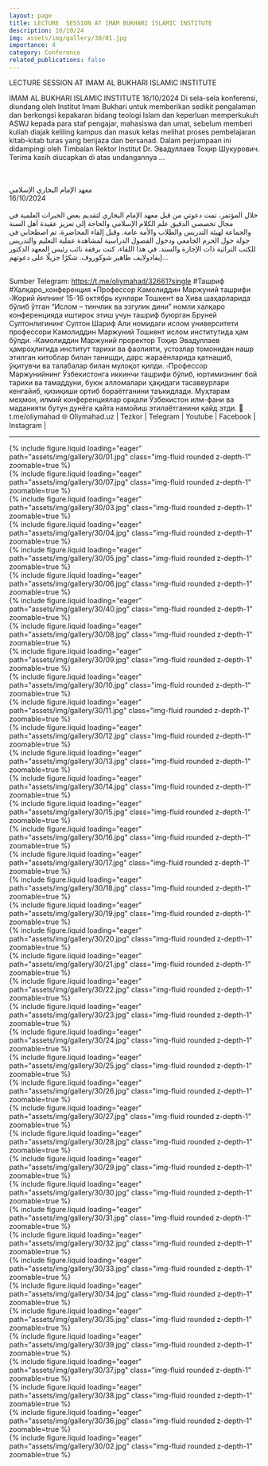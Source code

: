 ```yaml
---
layout: page
title: LECTURE  SESSION AT IMAM BUKHARI ISLAMIC INSTITUTE
description: 16/10/24
img: assets/img/gallery/30/01.jpg
importance: 4
category: Conference
related_publications: false
---
```


<p class="distill-post-title">LECTURE  SESSION AT IMAM AL BUKHARI ISLAMIC INSTITUTE</p>

IMAM AL BUKHARI ISLAMIC INSTITUTE
16/10/2024
Di sela-sela konferensi, diundang oleh Institut Imam Bukhari untuk memberikan sedikit pengalaman dan berkongsi kepakaran bidang teologi Islam dan keperluan memperkukuh ASWJ kepada para staf pengajar, mahasiswa dan umat, sebelum memberi kuliah diajak keliling kampus dan masuk kelas melihat proses pembelajaran kitab-kitab turas yang berijaza dan bersanad.
Dalam perjumpaan ini didampingi oleh Timbalan Rektor Institut Dr. Эвадуллаев Тоҳир Шукурович. Terima kasih diucapkan di atas undangannya ...

<div class="rtl">
<br>
<br>
معهد الإمام البخاري الإسلامي  
<br>

</div>
16/10/2024  
<div class="rtl">
<br>
خلال المؤتمر، تمت دعوتي من قبل معهد الإمام البخاري لتقديم بعض الخبرات العلمية في مجال تخصصي الدقيق علم الكلام الإسلامي والحاجة إلى تعزيز عقيدة أهل السنة والجماعة لهيئة التدريس والطلاب والأمة عامة. وقبل إلقاء المحاضرة، تم اصطحابي في جولة حول الحرم الجامعي ودخول الفصول الدراسية لمشاهدة عملية التعليم والتدريس للكتب التراثية ذات الإجازة والسند.  
في هذا اللقاء، كنت برفقة نائب رئيس المعهد الدكتور إيفادولايف طاهير شوكوروف. شكرًا جزيلًا على دعوتهم...
<br>
<br>
</div>

Sumber Telegram:
https://t.me/oliymahad/32661?single
#Ташриф #Халқаро_конференция
▪️Профессор Камолиддин Маржуний ташрифи
▫️Жорий йилнинг 15-16 октябрь кунлари Тошкент ва Хива шаҳарларида бўлиб ўтган “Ислом – тинчлик ва эзгулик дини” номли халқаро конференцияда иштирок этиш учун ташриф буюрган Бруней Султонлигининг Султон Шариф Али номидаги ислом университети профессори Камолиддин Маржуний Тошкент ислом институтида ҳам бўлди.
▫️Камолиддин Маржуний проректор Тоҳир Эвадуллаев ҳамроҳлигида институт тарихи ва фаолияти, устозлар томонидан нашр этилган китоблар билан танишди, дарс жараёнларида қатнашиб, ўқитувчи ва талабалар билан мулоқот қилди.
▫️Профессор Маржунийнинг Ўзбекистонга иккинчи ташрифи бўлиб, юртимизнинг бой тарихи ва тамаддуни, буюк алломалари ҳақидаги тасаввурлари кенгайиб, қизиқиши ортиб бораётганини таъкидлади. Муҳтарам меҳмон, илмий конференциялар орқали Ўзбекистон илм-фани ва маданияти бутун дунёга қайта намойиш этилаётганини қайд этди.
🔗 t.me/oliymahad
🌐 Oliymahad.uz | Tezkor | Telegram | Youtube | Facebook | Instagram |

---

<div class="row mt-3">
    <div class="col-sm mt-3 mt-md-0">
        {% include figure.liquid loading="eager" path="assets/img/gallery/30/01.jpg" class="img-fluid rounded z-depth-1" zoomable=true %}
    </div>
        <div class="col-sm mt-3 mt-md-0">
        {% include figure.liquid loading="eager" path="assets/img/gallery/30/07.jpg" class="img-fluid rounded z-depth-1" zoomable=true %}
    </div>
    <div class="col-sm mt-3 mt-md-0">
        {% include figure.liquid loading="eager" path="assets/img/gallery/30/03.jpg" class="img-fluid rounded z-depth-1" zoomable=true %}
    </div>
</div>

<div class="row mt-3">
    <div class="col-sm mt-3 mt-md-0">
        {% include figure.liquid loading="eager" path="assets/img/gallery/30/04.jpg" class="img-fluid rounded z-depth-1" zoomable=true %}
    </div>
    <div class="col-sm mt-3 mt-md-0">
        {% include figure.liquid loading="eager" path="assets/img/gallery/30/05.jpg" class="img-fluid rounded z-depth-1" zoomable=true %}
    </div>
    <div class="col-sm mt-3 mt-md-0">
        {% include figure.liquid loading="eager" path="assets/img/gallery/30/06.jpg" class="img-fluid rounded z-depth-1" zoomable=true %}
    </div>
</div>

<div class="row mt-3">
    <div class="col-sm mt-3 mt-md-0">
        {% include figure.liquid loading="eager" path="assets/img/gallery/30/40.jpg" class="img-fluid rounded z-depth-1" zoomable=true %}
    </div>
    <div class="col-sm mt-3 mt-md-0">
        {% include figure.liquid loading="eager" path="assets/img/gallery/30/08.jpg" class="img-fluid rounded z-depth-1" zoomable=true %}
    </div>
    <div class="col-sm mt-3 mt-md-0">
        {% include figure.liquid loading="eager" path="assets/img/gallery/30/09.jpg" class="img-fluid rounded z-depth-1" zoomable=true %}
    </div>
</div>

<div class="row mt-3">
    <div class="col-sm mt-3 mt-md-0">
        {% include figure.liquid loading="eager" path="assets/img/gallery/30/10.jpg" class="img-fluid rounded z-depth-1" zoomable=true %}
    </div>
    <div class="col-sm mt-3 mt-md-0">
        {% include figure.liquid loading="eager" path="assets/img/gallery/30/11.jpg" class="img-fluid rounded z-depth-1" zoomable=true %}
    </div>
    <div class="col-sm mt-3 mt-md-0">
        {% include figure.liquid loading="eager" path="assets/img/gallery/30/12.jpg" class="img-fluid rounded z-depth-1" zoomable=true %}
    </div>
</div>

<div class="row mt-3">
    <div class="col-sm mt-3 mt-md-0">
        {% include figure.liquid loading="eager" path="assets/img/gallery/30/13.jpg" class="img-fluid rounded z-depth-1" zoomable=true %}
    </div>
    <div class="col-sm mt-3 mt-md-0">
        {% include figure.liquid loading="eager" path="assets/img/gallery/30/14.jpg" class="img-fluid rounded z-depth-1" zoomable=true %}
    </div>
    <div class="col-sm mt-3 mt-md-0">
        {% include figure.liquid loading="eager" path="assets/img/gallery/30/15.jpg" class="img-fluid rounded z-depth-1" zoomable=true %}
    </div>
</div>

<div class="row mt-3">
    <div class="col-sm mt-3 mt-md-0">
        {% include figure.liquid loading="eager" path="assets/img/gallery/30/16.jpg" class="img-fluid rounded z-depth-1" zoomable=true %}
    </div>
    <div class="col-sm mt-3 mt-md-0">
        {% include figure.liquid loading="eager" path="assets/img/gallery/30/17.jpg" class="img-fluid rounded z-depth-1" zoomable=true %}
    </div>
    <div class="col-sm mt-3 mt-md-0">
        {% include figure.liquid loading="eager" path="assets/img/gallery/30/18.jpg" class="img-fluid rounded z-depth-1" zoomable=true %}
    </div>
</div>

<div class="row mt-3">
    <div class="col-sm mt-3 mt-md-0">
        {% include figure.liquid loading="eager" path="assets/img/gallery/30/19.jpg" class="img-fluid rounded z-depth-1" zoomable=true %}
    </div>
    <div class="col-sm mt-3 mt-md-0">
        {% include figure.liquid loading="eager" path="assets/img/gallery/30/20.jpg" class="img-fluid rounded z-depth-1" zoomable=true %}
    </div>
    <div class="col-sm mt-3 mt-md-0">
        {% include figure.liquid loading="eager" path="assets/img/gallery/30/21.jpg" class="img-fluid rounded z-depth-1" zoomable=true %}
    </div>
</div>

<div class="row mt-3">
    <div class="col-sm mt-3 mt-md-0">
        {% include figure.liquid loading="eager" path="assets/img/gallery/30/22.jpg" class="img-fluid rounded z-depth-1" zoomable=true %}
    </div>
    <div class="col-sm mt-3 mt-md-0">
        {% include figure.liquid loading="eager" path="assets/img/gallery/30/23.jpg" class="img-fluid rounded z-depth-1" zoomable=true %}
    </div>
    <div class="col-sm mt-3 mt-md-0">
        {% include figure.liquid loading="eager" path="assets/img/gallery/30/24.jpg" class="img-fluid rounded z-depth-1" zoomable=true %}
    </div>
</div>

<div class="row mt-3">
    <div class="col-sm mt-3 mt-md-0">
        {% include figure.liquid loading="eager" path="assets/img/gallery/30/25.jpg" class="img-fluid rounded z-depth-1" zoomable=true %}
    </div>
    <div class="col-sm mt-3 mt-md-0">
        {% include figure.liquid loading="eager" path="assets/img/gallery/30/26.jpg" class="img-fluid rounded z-depth-1" zoomable=true %}
    </div>
    <div class="col-sm mt-3 mt-md-0">
        {% include figure.liquid loading="eager" path="assets/img/gallery/30/27.jpg" class="img-fluid rounded z-depth-1" zoomable=true %}
    </div>
</div>

<div class="row mt-3">
    <div class="col-sm mt-3 mt-md-0">
        {% include figure.liquid loading="eager" path="assets/img/gallery/30/28.jpg" class="img-fluid rounded z-depth-1" zoomable=true %}
    </div>
    <div class="col-sm mt-3 mt-md-0">
        {% include figure.liquid loading="eager" path="assets/img/gallery/30/29.jpg" class="img-fluid rounded z-depth-1" zoomable=true %}
    </div>
    <div class="col-sm mt-3 mt-md-0">
        {% include figure.liquid loading="eager" path="assets/img/gallery/30/30.jpg" class="img-fluid rounded z-depth-1" zoomable=true %}
    </div>
</div>

<div class="row mt-3">
    <div class="col-sm mt-3 mt-md-0">
        {% include figure.liquid loading="eager" path="assets/img/gallery/30/31.jpg" class="img-fluid rounded z-depth-1" zoomable=true %}
    </div>
    <div class="col-sm mt-3 mt-md-0">
        {% include figure.liquid loading="eager" path="assets/img/gallery/30/32.jpg" class="img-fluid rounded z-depth-1" zoomable=true %}
    </div>
    <div class="col-sm mt-3 mt-md-0">
        {% include figure.liquid loading="eager" path="assets/img/gallery/30/33.jpg" class="img-fluid rounded z-depth-1" zoomable=true %}
    </div>
</div>

<div class="row mt-3">
    <div class="col-sm mt-3 mt-md-0">
        {% include figure.liquid loading="eager" path="assets/img/gallery/30/34.jpg" class="img-fluid rounded z-depth-1" zoomable=true %}
    </div>
    <div class="col-sm mt-3 mt-md-0">
        {% include figure.liquid loading="eager" path="assets/img/gallery/30/35.jpg" class="img-fluid rounded z-depth-1" zoomable=true %}
    </div>
    <div class="col-sm mt-3 mt-md-0">
        {% include figure.liquid loading="eager" path="assets/img/gallery/30/39.jpg" class="img-fluid rounded z-depth-1" zoomable=true %}
    </div>
</div>

<div class="row mt-3">
    <div class="col-sm mt-3 mt-md-0">
        {% include figure.liquid loading="eager" path="assets/img/gallery/30/37.jpg" class="img-fluid rounded z-depth-1" zoomable=true %}
    </div>
    <div class="col-sm mt-3 mt-md-0">
        {% include figure.liquid loading="eager" path="assets/img/gallery/30/38.jpg" class="img-fluid rounded z-depth-1" zoomable=true %}
    </div>
    <div class="col-sm mt-3 mt-md-0">
        {% include figure.liquid loading="eager" path="assets/img/gallery/30/36.jpg" class="img-fluid rounded z-depth-1" zoomable=true %}
    </div>
</div>

<div class="row mt-3">
    <div class="col-sm mt-3 mt-md-0">
        {% include figure.liquid loading="eager" path="assets/img/gallery/30/02.jpg" class="img-fluid rounded z-depth-1" zoomable=true %}
    </div>
</div>
